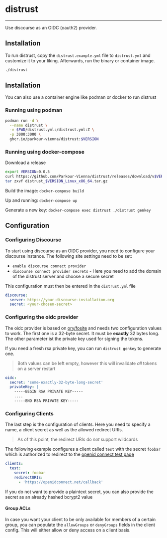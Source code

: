 # distrust

---

Use discourse as an OIDC (oauth2) provider.

## Installation

To run distrust, copy the `distrust.example.yml` file to `distrust.yml` and customize it to your liking. Afterwards, run the binary or container image.

```sh
./distrust
```

## Installation
You can also use a container engine like podman or docker to run distrust

### Running using podman
```sh
podman run -d \
  --name distrust \
  -v $PWD/distrust.yml:/distrust.yml:Z \
  -p 3000:3000 \
  ghcr.io/parkour-vienna/distrust:$VERSION
```

### Running using docker-compose

Download a release 

```sh
export VERSION=0.0.5
curl https://github.com/Parkour-Vienna/distrust/releases/download/v$VERSION/distrust_$VERSION_Linux_x86_64.tar.gz
tar zxvf distrust_$VERSION_Linux_x86_64.tar.gz
```

Build the image: `docker-compose build`

Up and running: `docker-compose up`

Generate a new key: `docker-compose exec distrust ./distrust genkey`

## Configuration

### Configuring Discourse

To start using discourse as an OIDC provider, you need to configure your
discourse instance. The following site settings need to be set:

- `enable discourse connect provider`
- `discourse connect provider secrets` - Here you need to add the domain of the
  distrust server and choose a secure secret

This configuration must then be entered in the `distrust.yml` file

```yaml
discourse:
  server: https://your-discourse-installation.org
  secret: <your-chosen-secret>
```

### Configuring the oidc provider

The oidc provider is based on [ory/fosite](https://github.com/ory/fosite) and
needs two configuration values to work. The first one is a 32-byte secret. It
must be **exactly** 32 bytes long. The other parameter ist the private key used
for signing the tokens.

If you need a fresh rsa private key, you can run `distrust genkey` to generate
one.

> Both values can be left empty, however this will invalidate _all_ tokens on a
> server restart

```yaml
oidc:
  secret: 'some-exactly-32-byte-long-secret'
  privateKey: |
    -----BEGIN RSA PRIVATE KEY-----
    ....
    -----END RSA PRIVATE KEY-----
```

### Configuring Clients

The last step is the configuration of clients. Here you need to specify a name,
a client secret as well as the allowed redirect URIs.

> As of this point, the redirect URIs do _not_ support wildcards

The following example configures a client called `test` with the secret `foobar`
which is authorized to redirect to the [openid connect test
page](https://openidconnect.net)

```yaml
clients:
  test:
    secret: foobar
    redirectURIs:
      - 'https://openidconnect.net/callback'
```

If you do not want to provide a plaintext secret, you can also provide the
secret as an already hashed bcrypt2 value

#### Group ACLs

In case you want your client to be only available for members of a certain
group, you can populate the `allowGroups` or `denyGroups` fields in the client
config. This will either allow or deny access on a client basis.
